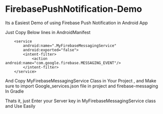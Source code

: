 # FirebasePushNotification-Demo
Its a Easiest Demo of using Firebase Push Notification in Android App

Just Copy Below lines in AndroidManifest
        <meta-data
            android:name="com.google.firebase.messaging.default_notification_channel_id"
            android:value="default" />

        <service
            android:name=".MyFirebaseMessagingService"
            android:exported="false">
            <intent-filter>
                <action android:name="com.google.firebase.MESSAGING_EVENT"/>
            </intent-filter>
        </service>

And Copy MyFirebaseMessagingService Class in Your Project , and Make sure to import Google_services.json file in project and 
firebase-messaging In Gradle

Thats it, just Enter your Server key in MyFirebaseMessagingService class and Use Easily
